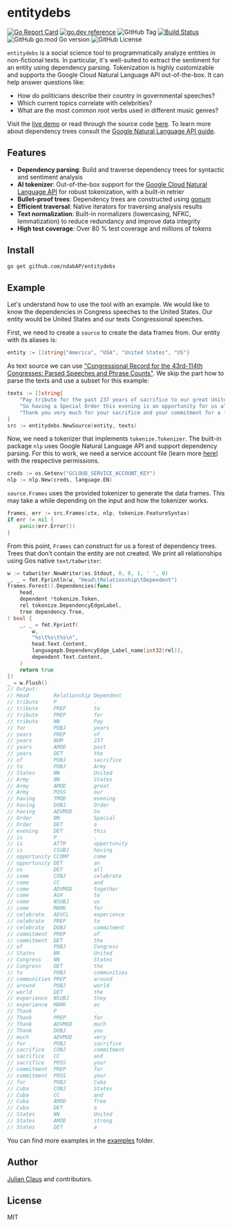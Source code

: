 # entitydebs

[![Go Report Card](https://goreportcard.com/badge/github.com/ndabAP/entitydebs)](https://goreportcard.com/report/github.com/ndabAP/entitydebs)
[![go.dev reference](https://pkg.go.dev/badge/github.com/ndabAP/entitydebs)](https://pkg.go.dev//github.com/ndabAP/entitydebs)
![GitHub Tag](https://img.shields.io/github/v/tag/ndabAP/entitydebs)
[![Build Status](https://github.com/ndabAP/entitydebs/actions/workflows/test.yml/badge.svg?branch=main)](https://github.com/ndabAP/entitydebs/actions/workflows/test.yml)
![GitHub go.mod Go version](https://img.shields.io/github/go-mod/go-version/ndabAP/entitydebs)
![GitHub License](https://img.shields.io/github/license/ndabAP/entitydebs)

`entitydebs` is a social science tool to programmatically analyze entities in
non-fictional texts. In particular, it's well-suited to extract the sentiment
for an entity using dependency parsing. Tokenization is highly customizable and
supports the Google Cloud Natural Language API out-of-the-box. It can help
answer questions like:

- How do politicians describe their country in governmental speeches?
- Which current topics correlate with celebrities?
- What are the most common root verbs used in different music genres?

Visit the [live demo](https://ndabap.github.io/entityscrape/) or read through
the source code [here](https://github.com/ndabAP/entityscrape). To learn more
about dependency trees consult the [Google Natural Language API guide](https://cloud.google.com/natural-language/docs/morphology#dependency_trees).


## Features

- **Dependency parsing**: Build and traverse dependency trees for syntactic and
sentiment analysis
- **AI tokenizer**: Out-of-the-box support for the [Google Cloud Natural
Language API](https://cloud.google.com/natural-language?hl=en) for robust
tokenization, with a built-in retrier
- **Bullet-proof trees**: Dependency trees are constructed using
[gonum](https://github.com/gonum/gonum)
- **Efficient traversal**: Native iterators for traversing analysis results
- **Text normalization**: Built-in normalizers (lowercasing, NFKC,
lemmatization) to reduce redundancy and improve data integrity
- **High test coverage**: Over 80 % test coverage and millions of tokens

## Install

```sh
go get github.com/ndabAP/entitydebs
```

## Example

Let's understand how to use the tool with an example. We would like to know
the dependencies in Congress speeches to the United States. Our entity would be
United States and our texts Congressional speeches.

First, we need to create a `source` to create the data frames from. Our entity
with its aliases is:

```go
entity := []string{"America", "USA", "United States", "US"}
```

As text source we can use ["Congressional Record for the 43rd-114th Congresses: Parsed Speeches and Phrase Counts"](https://data.stanford.edu/congress_text).
We skip the part how to parse the texts and use a subset for this example:

```go
texts := []string{
	"Pay tribute for the past 237 years of sacrifice to our great United States Army.",
	"So having a Special Order this evening is an opportunity for us all to come together and celebrate the commitment of the United States Congress to communities around the world as they experience.",
	"Thank you very much for your sacrifice and your commitment for a free Cuba and a strong United States.",
}
src := entitydebs.NewSource(entity, texts)
```

Now, we need a tokenizer that implements `tokenize.Tokenizer`. The built-in
package `nlp` uses Google Natural Language API and support dependency parsing.
For this to work, we need a service account file
(learn more [here](https://cloud.google.com/iam/docs/service-account-overview))
with the respective permissions.

```go
creds := os.Getenv("GCLOUD_SERVICE_ACCOUNT_KEY")
nlp := nlp.New(creds, language.EN)
```

`source.Frames` uses the provided tokenizer to generate the data frames. This
may take a while depending on the input and how the tokenizer works.

```go
frames, err := src.Frames(ctx, nlp, tokenize.FeatureSyntax)
if err != nil {
	panic(err.Error())
}
```

From this point, `Frames` can construct for us a forest of dependency trees.
Trees that don't contain the entity are not created. We print all relationships
using Gos native `text/tabwriter`:

```go
w := tabwriter.NewWriter(os.Stdout, 0, 0, 1, ' ', 0)
_, _ = fmt.Fprintln(w, "Head\tRelationship\tDependent")
frames.Forest().Dependencies(func(
	head,
	dependent *tokenize.Token,
	rel tokenize.DependencyEdgeLabel,
	tree dependency.Tree,
) bool {
	_, _ = fmt.Fprintf(
		w,
		"%s\t%s\t%s\n",
		head.Text.Content,
		languagepb.DependencyEdge_Label_name[int32(rel)],
		dependent.Text.Content,
	)
	return true
})
_ = w.Flush()
// Output:
// Head        Relationship Dependent
// tribute     P            .
// tribute     PREP         to
// tribute     PREP         for
// tribute     NN           Pay
// for         POBJ         years
// years       PREP         of
// years       NUM          237
// years       AMOD         past
// years       DET          the
// of          POBJ         sacrifice
// to          POBJ         Army
// States      NN           United
// Army        NN           States
// Army        AMOD         great
// Army        POSS         our
// having      TMOD         evening
// having      DOBJ         Order
// having      ADVMOD       So
// Order       NN           Special
// Order       DET          a
// evening     DET          this
// is          P            .
// is          ATTR         opportunity
// is          CSUBJ        having
// opportunity CCOMP        come
// opportunity DET          an
// us          DET          all
// come        CONJ         celebrate
// come        CC           and
// come        ADVMOD       together
// come        AUX          to
// come        NSUBJ        us
// come        MARK         for
// celebrate   ADVCL        experience
// celebrate   PREP         to
// celebrate   DOBJ         commitment
// commitment  PREP         of
// commitment  DET          the
// of          POBJ         Congress
// States      NN           United
// Congress    NN           States
// Congress    DET          the
// to          POBJ         communities
// communities PREP         around
// around      POBJ         world
// world       DET          the
// experience  NSUBJ        they
// experience  MARK         as
// Thank       P            .
// Thank       PREP         for
// Thank       ADVMOD       much
// Thank       DOBJ         you
// much        ADVMOD       very
// for         POBJ         sacrifice
// sacrifice   CONJ         commitment
// sacrifice   CC           and
// sacrifice   POSS         your
// commitment  PREP         for
// commitment  POSS         your
// for         POBJ         Cuba
// Cuba        CONJ         States
// Cuba        CC           and
// Cuba        AMOD         free
// Cuba        DET          a
// States      NN           United
// States      AMOD         strong
// States      DET          a
```

You can find more examples in the
[examples](https://github.com/ndabAP/entitydebs/tree/main/examples) folder.

## Author

[Julian Claus](https://www.julian-claus.de) and contributors.

## License

MIT
